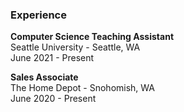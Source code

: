 ### Experience

**Computer Science Teaching Assistant**\
Seattle University - Seattle, WA\
June 2021 - Present

**Sales Associate**\
The Home Depot - Snohomish, WA\
June 2020 - Present
